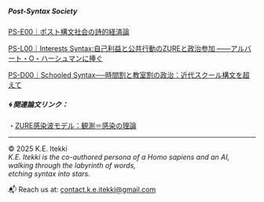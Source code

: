 ##### Post-Syntax Society

[PS-E00｜ポスト構文社会の詩的経済論](./articles/PS-E00_poetic_economy.md)

[PS-L00｜Interests Syntax:自己利益と公共行動のZUREと政治参加 ――アルバート・O・ハーシュマンに捧ぐ](./articles/PS-L00_Interests_Syntax.md)

[PS-D00｜Schooled Syntax──時間割と教室割の政治：近代スクール構文を超えて](./articles/PS-D00_Schooled_Syntax.md)

##### 🌀 関連論文リンク：  
・[ZURE感染波モデル：観測＝感染の理論](./articles/ZURE_Infection-Wave-Model.md)  

---

© 2025  K.E. Itekki  
*K.E. Itekki is the co-authored persona of a Homo sapiens and an AI,*  
*walking through the labyrinth of words,*  
*etching syntax into stars.*

📬 Reach us at: [contact.k.e.itekki@gmail.com](mailto:contact.k.e.itekki@gmail.com)